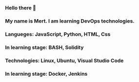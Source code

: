 ### Hello there 👋
### My name is Mert. I am learning DevOps technologies. 

### Langueges: JavaScript, Python, HTML, Css
###   In learning stage: BASH, Solidity

### Technologies: Linux, Ubuntu, Visual Studio Code
###   In learning stage: Docker, Jenkins


<!--
**mrfoooster/mrfoooster** is a ✨ _special_ ✨ repository because its `README.md` (this file) appears on your GitHub profile.

Here are some ideas to get you started:

- 🔭 I’m currently working on ...
- 🌱 I’m currently learning ...
- 👯 I’m looking to collaborate on ...
- 🤔 I’m looking for help with ...
- 💬 Ask me about ...
- 📫 How to reach me: ...
- 😄 Pronouns: ...
- ⚡ Fun fact: ...
-->
